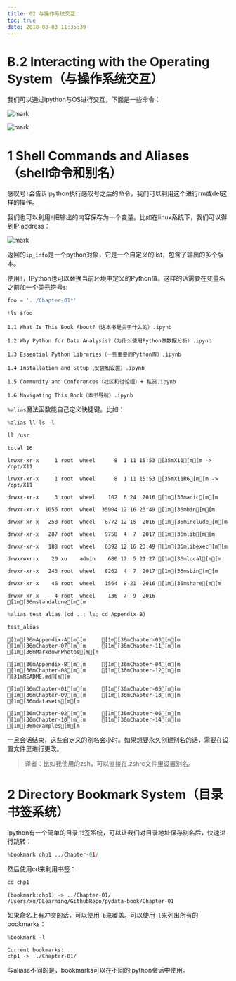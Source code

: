 ```yaml
---
title: 02 与操作系统交互
toc: true
date: 2018-08-03 11:35:39
---
```


# B.2 Interacting with the Operating System（与操作系统交互）

我们可以通过ipython与OS进行交互，下面是一些命令：

![mark](http://images.iterate.site/blog/image/180803/05I16cEilh.png?imageslim)

![mark](http://images.iterate.site/blog/image/180803/ikb31KI129.png?imageslim)

# 1 Shell Commands and Aliases（shell命令和别名）

感叹号`!`会告诉ipython执行感叹号之后的命令，我们可以利用这个进行rm或del这样的操作。

我们也可以利用`!`把输出的内容保存为一个变量。比如在linux系统下，我们可以得到IP address：

![mark](http://images.iterate.site/blog/image/180803/HCEdjEFdfE.png?imageslim)

返回的`ip_info`是一个python对象，它是一个自定义的list，包含了输出的多个版本。

使用`!`，IPython也可以替换当前环境中定义的Python值。这样的话需要在变量名之前加一个美元符号`$`:


```python
foo = '../Chapter-01*'
```


```python
!ls $foo
```

    1.1 What Is This Book About?（这本书是关于什么的）.ipynb

    1.2 Why Python for Data Analysis?（为什么使用Python做数据分析）.ipynb

    1.3 Essential Python Libraries（一些重要的Python库）.ipynb

    1.4 Installation and Setup（安装和设置）.ipynb

    1.5 Community and Conferences（社区和讨论组）+ 私货.ipynb

    1.6 Navigating This Book（本书导航）.ipynb



`%alias`魔法函数能自己定义快捷键。比如：


```python
%alias ll ls -l
```


```python
ll /usr
```

    total 16

    lrwxr-xr-x     1 root  wheel      8  1 11 15:53 [35mX11[m[m -> /opt/X11

    lrwxr-xr-x     1 root  wheel      8  1 11 15:53 [35mX11R6[m[m -> /opt/X11

    drwxr-xr-x     3 root  wheel    102  6 24  2016 [1m[36madic[m[m

    drwxr-xr-x  1056 root  wheel  35904 12 16 23:49 [1m[36mbin[m[m

    drwxr-xr-x   258 root  wheel   8772 12 15  2016 [1m[36minclude[m[m

    drwxr-xr-x   287 root  wheel   9758  4  7  2017 [1m[36mlib[m[m

    drwxr-xr-x   188 root  wheel   6392 12 16 23:49 [1m[36mlibexec[m[m

    drwxrwxr-x    20 xu    admin    680 12  5 21:27 [1m[36mlocal[m[m

    drwxr-xr-x   243 root  wheel   8262  4  7  2017 [1m[36msbin[m[m

    drwxr-xr-x    46 root  wheel   1564  8 21  2016 [1m[36mshare[m[m

    drwxr-xr-x     4 root  wheel    136  7  9  2016 [1m[36mstandalone[m[m




```python
%alias test_alias (cd ..; ls; cd Appendix-B)
```


```python
test_alias
```

    [1m[36mAppendix-A[m[m     [1m[36mChapter-03[m[m     [1m[36mChapter-07[m[m     [1m[36mChapter-11[m[m     [1m[36mMarkdownPhotos[m[m

    [1m[36mAppendix-B[m[m     [1m[36mChapter-04[m[m     [1m[36mChapter-08[m[m     [1m[36mChapter-12[m[m     [31mREADME.md[m[m

    [1m[36mChapter-01[m[m     [1m[36mChapter-05[m[m     [1m[36mChapter-09[m[m     [1m[36mChapter-13[m[m     [1m[36mdatasets[m[m

    [1m[36mChapter-02[m[m     [1m[36mChapter-06[m[m     [1m[36mChapter-10[m[m     [1m[36mChapter-14[m[m     [1m[36mexamples[m[m



一旦会话结束，这些自定义的别名会小时。如果想要永久创建别名的话，需要在设置文件里进行更改。

> 译者：比如我使用的zsh，可以直接在.zshrc文件里设置别名。

# 2 Directory Bookmark System（目录书签系统）

ipython有一个简单的目录书签系统，可以让我们对目录地址保存别名后，快速进行跳转：


```python
%bookmark chp1 ../Chapter-01/
```

然后使用cd来利用书签：


```python
cd chp1
```

    (bookmark:chp1) -> ../Chapter-01/
    /Users/xu/DLearning/GithubRepo/pydata-book/Chapter-01


如果命名上有冲突的话，可以使用`-b`来覆盖。可以使用`-l`来列出所有的bookmarks：


```python
%bookmark -l
```

    Current bookmarks:
    chp1 -> ../Chapter-01/


与aliase不同的是，bookmarks可以在不同的ipython会话中使用。

